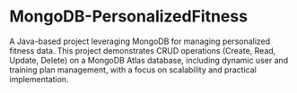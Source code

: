 # MongoDB-PersonalizedFitness
A Java-based project leveraging MongoDB for managing personalized fitness data. This project demonstrates CRUD operations (Create, Read, Update, Delete) on a MongoDB Atlas database, including dynamic user and training plan management, with a focus on scalability and practical implementation.
